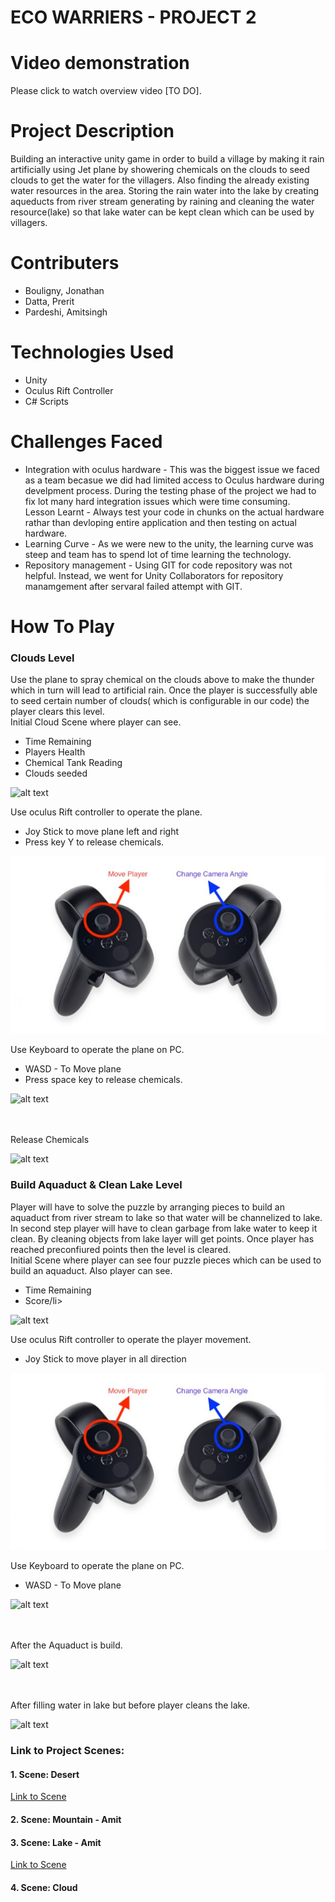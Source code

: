 # ECO WARRIERS - PROJECT 2

<h1> Video demonstration </h1>

Please click to watch overview video [TO DO].

<h1> Project Description </h1>
Building an interactive unity game in order to build a village by making it rain artificially using Jet plane by showering chemicals on the clouds to seed clouds to get the water for the villagers. Also finding the already existing water resources in the area. Storing the rain water into the lake by creating aqueducts from river stream generating by raining and cleaning the water resource(lake) so that lake water can be kept clean which can be used by villagers.



<h1> Contributers </h1>
<ul>
  <li>Bouligny, Jonathan </li>
  <li>Datta, Prerit</li>
  <li>Pardeshi, Amitsingh</li>
</ul>
 

<h1> Technologies Used </h1>

<ul>
  <li>Unity </li>
  <li>Oculus Rift Controller</li>
  <li>C# Scripts</li>
</ul>
 


<h1> Challenges Faced </h1>

<ul>
  <li>Integration with oculus hardware - This was the biggest issue we faced as a team becasue we did had limited access to Oculus hardware during develpment process. During the testing phase of the project we had to fix lot many hard integration issues which were time consuming. </br>
  Lesson Learnt - Always test your code in chunks on the actual hardware rathar than devloping entire application and then testing on actual hardware.
  <li> Learning Curve - As we were new to the unity, the learning curve was steep and team has to spend lot of time learning the technology.</li>
  <li>Repository management - Using GIT for code repository was not helpful. Instead, we went for Unity Collaborators for repository manamgement after servaral failed attempt with GIT.</li>
</ul>

<h1> How To Play</h1>

<h3>Clouds Level</h3>
Use the plane to spray chemical on the clouds above to make the thunder which in turn will lead to artificial rain. Once the player is successfully able to seed certain number of clouds( which is configurable in our code) the player clears this level.
<br>
Initial Cloud Scene where player can see.
<ul>
  <li>Time Remaining</li>
   <li>Players Health</li>
   <li>Chemical Tank Reading</li>
   <li>Clouds seeded</li>
</ul>

![alt text](https://github.com/pardeshiamitsingh/EcoWarriers/blob/master/snapshots/cloud_step1.PNG)

Use oculus Rift controller to operate the plane.
<ul>
  <li>Joy Stick to move plane left and right</li>
  <li> Press key Y to release chemicals.
</ul>


![alt text](https://github.com/pardeshiamitsingh/EcoWarriers/blob/master/snapshots/oculus-touch-teardown.jpg)

Use Keyboard to operate the plane on PC.
<ul>
  <li>WASD - To Move plane</li>
  <li> Press space key to release chemicals.
</ul>


![alt text](https://github.com/pardeshiamitsingh/EcoWarriers/blob/master/snapshots/wasd.png)

<br></br>
Release Chemicals

![alt text](https://github.com/pardeshiamitsingh/EcoWarriers/blob/master/snapshots/cloud_step2.PNG)


<h3>Build Aquaduct & Clean Lake Level</h3>
Player will have to solve the puzzle by arranging pieces to build an aquaduct from river stream to lake so that water will be channelized to lake. In second step player will have to clean garbage from lake water to keep it clean. By cleaning objects from lake layer will get points. Once player has reached preconfiured points then the level is cleared. 
<br>
Initial Scene where player can see four puzzle pieces which can be used to build an aquaduct. Also player can see.
<ul>
  <li>Time Remaining</li>
   <li>Score/li>
</ul>

![alt text](https://github.com/pardeshiamitsingh/EcoWarriers/blob/master/snapshots/Aqua_Step1.PNG)

Use oculus Rift controller to operate the player movement.
<ul>
  <li>Joy Stick to move player in all direction</li>
</ul>

![alt text](https://github.com/pardeshiamitsingh/EcoWarriers/blob/master/snapshots/oculus-touch-teardown.jpg)

Use Keyboard to operate the plane on PC.
<ul>
  <li>WASD - To Move plane</li>
</ul>

![alt text](https://github.com/pardeshiamitsingh/EcoWarriers/blob/master/snapshots/wasd.png)

<br></br>
After the Aquaduct is build.

![alt text](https://github.com/pardeshiamitsingh/EcoWarriers/blob/master/snapshots/aqua_step3.PNG)

<br></br>
After filling water in lake but before player cleans the lake.

![alt text](https://github.com/pardeshiamitsingh/EcoWarriers/blob/master/snapshots/aqua_step4.PNG)




### Link to Project Scenes:


#### 1. Scene:  Desert
[Link to Scene](https://github.com/prd90/UnityDesert)

#### 2. Scene:  Mountain - Amit
#### 3. Scene:  Lake - Amit
[Link to Scene](https://github.com/pardeshiamitsingh/UnityLakeAndMountains)

#### 4. Scene:  Cloud



